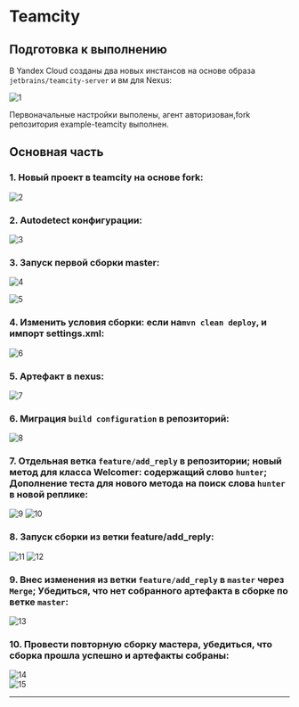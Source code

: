 # Teamcity
## Подготовка к выполнению
В Yandex Cloud созданы два новых инстансов на основе образа `jetbrains/teamcity-server` и вм для Nexus:

![1](https://github.com/RziankinS/devops-netology/blob/40393b05a8995d6ab7194d0c63da272a948c9883/screen/ci-05/create%20vm.png)

Первоначальные настройки выполены, агент авторизован,fork репозитория example-teamcity выполнен.

## Основная часть

### 1. Новый проект в teamcity на основе fork:

![2](https://github.com/RziankinS/devops-netology/blob/40393b05a8995d6ab7194d0c63da272a948c9883/screen/ci-05/1.%D0%BF%D1%80%D0%BE%D0%B5%D0%BA%D1%82.png)
 
### 2. Autodetect конфигурации:

![3](https://github.com/RziankinS/devops-netology/blob/40393b05a8995d6ab7194d0c63da272a948c9883/screen/ci-05/2.png)

### 3. Запуск первой сборки master:

![4](https://github.com/RziankinS/devops-netology/blob/40393b05a8995d6ab7194d0c63da272a948c9883/screen/ci-05/3.png)

![5](https://github.com/RziankinS/devops-netology/blob/40393b05a8995d6ab7194d0c63da272a948c9883/screen/ci-05/4.png)

### 4. Изменить условия сборки: если на`mvn clean deploy`, и импорт settings.xml:

![6](https://github.com/RziankinS/devops-netology/blob/40393b05a8995d6ab7194d0c63da272a948c9883/screen/ci-05/settings%26clean%20deploy.png)

### 5. Aртефакт в nexus:

![7](https://github.com/RziankinS/devops-netology/blob/40393b05a8995d6ab7194d0c63da272a948c9883/screen/ci-05/%D0%B0%D1%80%D1%82%D0%B5%D1%84%D0%B0%D0%BA%D1%82%20%D0%BD%D0%B5%D0%BA%D1%81%D1%83%D1%81.png)

### 6. Миграция `build configuration` в репозиторий:

![8](https://github.com/RziankinS/devops-netology/blob/40393b05a8995d6ab7194d0c63da272a948c9883/screen/ci-05/18.%D0%BF%D0%BE%D0%B2%D1%82%D0%BE%D1%80%D0%BD%D1%8B%D0%B9%20%D0%B1%D0%B8%D0%BB%D0%B4%20%D0%BA%D0%BE%D0%BD%D1%84%D0%B8%D0%B3.png)

### 7. Oтдельная ветка `feature/add_reply` в репозитории; новый метод для класса Welcomer: содержащий слово `hunter`; Дополнение теста для нового метода на поиск слова `hunter` в новой реплике:

![9](https://github.com/RziankinS/devops-netology/blob/40393b05a8995d6ab7194d0c63da272a948c9883/screen/ci-05/%D0%BD%D0%BE%D0%B2%D0%B0%D1%8F%20%D0%B2%D0%B5%D1%82%D0%BA%D0%B0%20%D0%B8%20welkomer.png)
![10](https://github.com/RziankinS/devops-netology/blob/40393b05a8995d6ab7194d0c63da272a948c9883/screen/ci-05/welkomertest.png)

### 8. Запуск сборки из ветки feature/add_reply:

![11](https://github.com/RziankinS/devops-netology/blob/40393b05a8995d6ab7194d0c63da272a948c9883/screen/ci-05/%D1%81%D0%B1%D0%BE%D1%80%D0%BA%D0%B0%20%D0%BD%D0%B0%20%D0%B2%D0%B5%D1%82%D0%BA%D0%B5%20feature.png) 
![12](https://github.com/RziankinS/devops-netology/blob/40393b05a8995d6ab7194d0c63da272a948c9883/screen/ci-05/%D0%B0%D1%80%D1%82%D0%B5%D1%84%D0%B0%D0%BA%D0%B0%D1%82%20%D0%BD%D0%B0%20%D0%B2%D0%B5%D1%82%D0%BA%D0%B5%20feature.png)

### 9. Внес изменения из ветки `feature/add_reply` в `master` через `Merge`; Убедиться, что нет собранного артефакта в сборке по ветке `master`:
![13](https://github.com/RziankinS/devops-netology/blob/40393b05a8995d6ab7194d0c63da272a948c9883/screen/ci-05/%D0%A1%D0%BD%D0%B8%D0%BC%D0%BE%D0%BA%20%D1%8D%D0%BA%D1%80%D0%B0%D0%BD%D0%B0%20%D0%BE%D1%82%202024-04-13%2018-03-22.png)

### 10. Провеcти повторную сборку мастера, убедиться, что сборка прошла успешно и артефакты собраны:
![14](https://github.com/RziankinS/devops-netology/blob/40393b05a8995d6ab7194d0c63da272a948c9883/screen/ci-05/%D0%A1%D0%BD%D0%B8%D0%BC%D0%BE%D0%BA%20%D1%8D%D0%BA%D1%80%D0%B0%D0%BD%D0%B0%20%D0%BE%D1%82%202024-04-13%2018-22-59.png)   
![15](https://github.com/RziankinS/devops-netology/blob/40393b05a8995d6ab7194d0c63da272a948c9883/screen/ci-05/%D0%A1%D0%BD%D0%B8%D0%BC%D0%BE%D0%BA%20%D1%8D%D0%BA%D1%80%D0%B0%D0%BD%D0%B0%20%D0%BE%D1%82%202024-04-13%2018-23-20.png)

---
